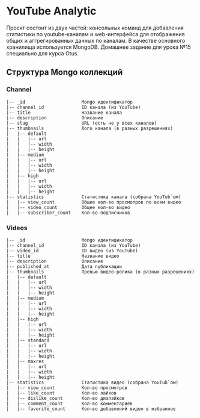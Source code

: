 # YouTube Analytic

Проект состоит из двух частей: консольных команд для добавления статистики по youtube-каналам и web-интерфейса
для отображения общих и аггрегированных данных по каналам. В качестве основного хранилища используется MongoDB.
Домашнее задание для урока №15 специально для курса Otus.

## Структура Mongo коллекций

### Channel
```
|-- _id                     Mongo идентификатор
|-- channel_id              ID канала (из YouTube)
|-- title                   Название канала
|-- description             Описание
|-- slug                    URL (есть не у всех каналов)
|-- thumbnails              Лого канала (в разных разрешениях)
|   |-- default
|   |   |-- url
|   |   |-- width
|   |   |-- height
|   |-- medium
|   |   |-- url
|   |   |-- width
|   |   |-- height
|   |-- high
|   |   |-- url
|   |   |-- width
|   |   |-- height
|-- statistics              Статистика канала (собрана YouTub`ом)
|   |-- view_count          Общее кол-во просмотров по всем видео
|   |-- video_count         Общее кол-во видео
|   |-- subscriber_count    Кол-во подписчиков
```

### Videos
```
|-- _id                     Mongo идентификатор
|-- channel_id              ID канала (из YouTube)
|-- video_id                ID видео (из YouTube)
|-- title                   Название видео
|-- description             Описание
|-- published_at            Дата публикации
|-- thumbnails              Превью видео-ролика (в разных разрешениях)
|   |-- default
|   |   |-- url
|   |   |-- width
|   |   |-- height
|   |-- medium
|   |   |-- url
|   |   |-- width
|   |   |-- height
|   |-- high
|   |   |-- url
|   |   |-- width
|   |   |-- height
|   |-- standard
|   |   |-- url
|   |   |-- width
|   |   |-- height
|   |-- maxres
|   |   |-- url
|   |   |-- width
|   |   |-- height
|-- statistics              Статистика видео (собрана YouTub`ом)
|   |-- view_count          Кол-во просмотров
|   |-- like_count          Кол-во лайков
|   |-- dislike_count       Кол-во дизлайков
|   |-- comment_count       Кол-во комментариев
|   |-- favorite_count      Кол-во добавлений видео в избранное
```
